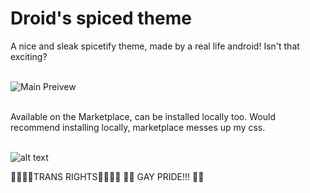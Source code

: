 # Droid's spiced theme
A nice and sleak spicetify theme, made by a real life android! Isn't that exciting?
</br>
</br>

![Main Preivew](https://cdn.discordapp.com/attachments/846889355914117140/1110861629740027924/image.png)
</br>
</br>

Available on the Marketplace, can be installed locally too.
Would recommend installing locally, marketplace messes up my css.
</br>
</br>

![alt text](https://cdn.discordapp.com/attachments/846889355914117140/1082255597958864906/image.png)

🏳️‍⚧️🏳️‍⚧️TRANS RIGHTS🏳️‍⚧️🏳️‍⚧️
 🏳️‍🌈 GAY PRIDE!!! 🏳️‍🌈
